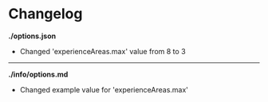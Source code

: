 # Changelog

**./options.json**
* Changed 'experienceAreas.max' value from 8 to 3

---

**./info/options.md**
* Changed example value for 'experienceAreas.max'